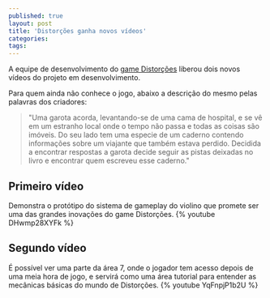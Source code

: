 ```yaml
---
published: true
layout: post
title: 'Distorções ganha novos vídeos'
categories: 
tags: 
---
```

A equipe de desenvolvimento do <a href="http://distortions.co/" target="_blank">game Distorções</a>
 liberou dois novos vídeos do projeto em desenvolvimento.

Para quem ainda não conhece o jogo, abaixo a descrição do mesmo pelas palavras dos criadores: 
> "Uma garota acorda, levantando-se de uma cama de hospital, e se vê em um estranho local onde o tempo não passa e todas as coisas são imóveis. Do seu lado tem uma especie de um caderno contendo informações sobre um viajante que também estava perdido. Decidida a encontrar respostas a garota decide seguir as pistas deixadas no livro e encontrar quem escreveu esse caderno."

## Primeiro vídeo
Demonstra o protótipo do sistema de gameplay do violino que promete ser uma das grandes inovações do game Distorções.
{% youtube DHwmp28XYFk %}

## Segundo vídeo
É possível ver uma parte da área 7, onde o jogador tem acesso depois de uma meia hora de jogo, e servirá como uma área tutorial para entender as mecânicas básicas do mundo de Distorções.
{% youtube YqFnpjP1b2U %}